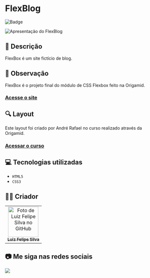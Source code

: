 # FlexBlog
![Badge](http://img.shields.io/static/v1?label=STATUS&message=CONCLUIDO&color=GREEN&style=for-the-badge)             

<img src="https://github.com/luizfelipe9627/flexblog/blob/main/src/assets/img/flexblog.gif" alt="Apresentação do FlexBlog">

## 📄 Descrição
FlexBox é um site fictício de blog.

## 📑 Observação
FlexBox é o projeto final do módulo de CSS Flexbox feito na Origamid.

### <a href="https://luizfelipe9627-flexblog.netlify.app">Acesse o site</a>

## 🔍 Layout 
Este layout foi criado por André Rafael no curso realizado através da Origamid.

### <a href="https://origamid.com/curso/css-flexbox">Acessar o curso</a>

## 💻 Tecnologias utilizadas

- ``HTML5``
- ``CSS3``

## 🧑‍💻 Criador

<table>
  <tr>
    <td align="center">
      <a href="https://github.com/luizfelipe9627">
        <img src="https://github.com/luizfelipe9627.png" width="100px;" alt="Foto de Luiz Felipe Silva no GitHub"/><br>
        <sub>
          <b>Luiz Felipe Silva</b>
        </sub>
      </a>
    </td>
  </tr>
</table>

## 📷 Me siga nas redes sociais<br>

<p align="left">
  <a href="https://www.linkedin.com/in/luizfelipe9627/" target="_blank"><img src="https://img.shields.io/badge/-LinkedIn-%230077B5?style=for-the-badge&logo=linkedin&logoColor=white"></a>
</p>

